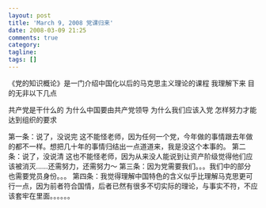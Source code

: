 ```yaml
---
layout: post
title: 'March 9, 2008 党课归来'
date: 2008-03-09 21:25
comments: true
category: 
tagline: 
tags: []
---
```

    

《党的知识概论》是一门介绍中国化以后的马克思主义理论的课程
我理解下来
目的无非以下几点

共产党是干什么的
为什么中国要由共产党领导
为什么我们应该入党
怎样努力才能达到组织的要求

第一条：说了，没说完
这不能怪老师，因为任何一个党，今年做的事情跟去年做的都不一样。想把几十年的事情归结出一点道道来，我是没这个本事的。
第二条：说了，没说清
这也不能怪老师，因为从来没人能说到让资产阶级觉得他们应该被消灭……还需努力，还需努力～
第三条：因为党需要我们。。。我们中的部分也需要党员身份。。。
第四条：我觉得理解中国特色的含义似乎比理解马克思更可行一点，因为前者符合国情，后者已然有很多不切实际的理论，与事实不符，不应该套牢在里面。。。。。。

